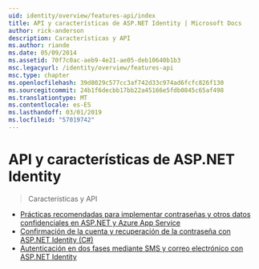 ```yaml
---
uid: identity/overview/features-api/index
title: API y características de ASP.NET Identity | Microsoft Docs
author: rick-anderson
description: Características y API
ms.author: riande
ms.date: 05/09/2014
ms.assetid: 70f7c0ac-aeb9-4e21-ae05-deb10640b1b3
msc.legacyurl: /identity/overview/features-api
msc.type: chapter
ms.openlocfilehash: 39d8029c577cc3af742d33c974ad6fcfc826f130
ms.sourcegitcommit: 24b1f6decbb17bb22a45166e5fdb0845c65af498
ms.translationtype: MT
ms.contentlocale: es-ES
ms.lasthandoff: 03/01/2019
ms.locfileid: "57019742"
---
```

<a name="aspnet-identity-features--api"></a>API y características de ASP.NET Identity
====================
> Características y API


- [Prácticas recomendadas para implementar contraseñas y otros datos confidenciales en ASP.NET y Azure App Service](best-practices-for-deploying-passwords-and-other-sensitive-data-to-aspnet-and-azure.md)
- [Confirmación de la cuenta y recuperación de la contraseña con ASP.NET Identity (C#)](account-confirmation-and-password-recovery-with-aspnet-identity.md)
- [Autenticación en dos fases mediante SMS y correo electrónico con ASP.NET Identity](two-factor-authentication-using-sms-and-email-with-aspnet-identity.md)
